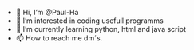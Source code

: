 - 👋 Hi, I’m @Paul-Ha
- 👀 I’m interested in coding usefull programms
- 🌱 I’m currently learning python, html and java script
- 📫 How to reach me dm´s.

<!---
Paul-Ha/Paul-Ha is a ✨ special ✨ repository because its `README.md` (this file) appears on your GitHub profile.
You can click the Preview link to take a look at your changes.
--->
